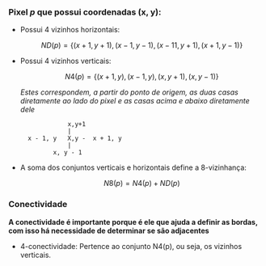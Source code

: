 ### Pixel *p* que possui coordenadas (x, y):

- Possui 4 vizinhos horizontais:

  $$ND(p) = \{(x + 1, y + 1), (x - 1, y - 1), (x -1 1, y + 1), (x + 1, y - 1)\}$$

- Possui 4 vizinhos verticais:

  $$N4(p) = \{(x + 1, y), (x - 1, y), (x, y + 1), (x, y - 1)\}$$
  
  *Estes correspondem, a partir do ponto de origem, as duas casas diretamente ao lado do pixel e as casas acima e abaixo diretamente dele*
  
		           x,y+1
  			       |	
  		x - 1, y   X,y -  x + 1, y
  			       |   
  			   x, y - 1
  

- A soma dos conjuntos verticais e horizontais define a 8-vizinhança:

  $$N8(p) = N4(p) + ND(p)$$


### Conectividade

**A conectividade é importante porque é ele que ajuda a definir as bordas, com isso há necessidade de determinar se são adjacentes**

* 4-conectividade: Pertence ao conjunto N4(p), ou seja, os vizinhos verticais.






